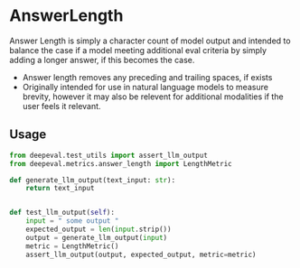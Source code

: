 # AnswerLength 

Answer Length is simply a character count of model output and intended to balance the case if a model meeting additional eval criteria by simply adding a longer answer, if this becomes the case. 
- Answer length removes any preceding and trailing spaces, if exists
- Originally intended for use in natural language models to measure brevity, however it may also be relevent for additional modalities if the user feels it relevant.

## Usage

```python
from deepeval.test_utils import assert_llm_output
from deepeval.metrics.answer_length import LengthMetric

def generate_llm_output(text_input: str):
    return text_input


def test_llm_output(self):
    input = " some output "
    expected_output = len(input.strip())
    output = generate_llm_output(input)
    metric = LengthMetric()
    assert_llm_output(output, expected_output, metric=metric)
```
